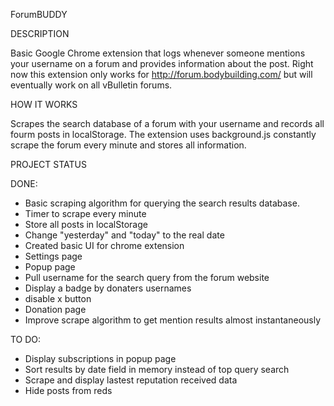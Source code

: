 ForumBUDDY

DESCRIPTION

Basic Google Chrome extension that logs whenever someone mentions your username on a forum and provides information
about the post. Right now this extension only works for http://forum.bodybuilding.com/ but will eventually
work on all vBulletin forums.

HOW IT WORKS

Scrapes the search database of a forum with your username and records all fourm posts in localStorage. The extension
uses background.js constantly scrape the forum every minute and stores all information.


PROJECT STATUS

DONE:
- Basic scraping algorithm for querying the search results database.
- Timer to scrape every minute
- Store all posts in localStorage
- Change "yesterday" and "today" to the real date
- Created basic UI for chrome extension
- Settings page
- Popup page
- Pull username for the search query from the forum website
- Display a badge by donaters usernames
- disable x button
- Donation page
- Improve scrape algorithm to get mention results almost instantaneously

TO DO:
- Display subscriptions in popup page
- Sort results by date field in memory instead of top query search
- Scrape and display lastest reputation received data
- Hide posts from reds
